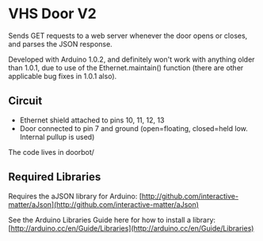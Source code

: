 VHS Door V2
===========

Sends GET requests to a web server whenever the door opens or closes, and parses the JSON response.

Developed with Arduino 1.0.2, and definitely won't work with anything older than 1.0.1, due to use of the Ethernet.maintain() function (there are other applicable bug fixes in 1.0.1 also).

## Circuit ##

- Ethernet shield attached to pins 10, 11, 12, 13
- Door connected to pin 7 and ground (open=floating, closed=held low. Internal pullup is used)

The code lives in doorbot/

## Required Libraries ##
Requires the aJSON library for Arduino: [http://github.com/interactive-matter/aJson](http://github.com/interactive-matter/aJson)

See the Arduino Libraries Guide here for how to install a library: [http://arduino.cc/en/Guide/Libraries](http://arduino.cc/en/Guide/Libraries)

